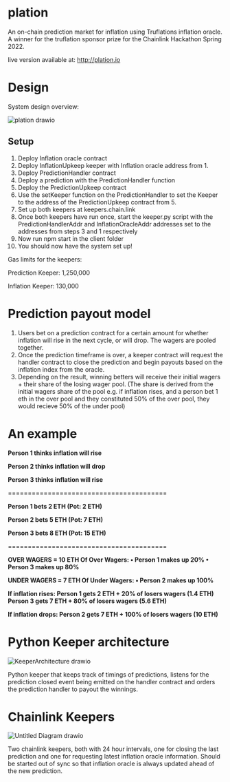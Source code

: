 # plation

An on-chain prediction market for inflation using Truflations inflation oracle. A winner for the truflation sponsor prize for the Chainlink Hackathon Spring 2022.

live version available at: http://plation.io

# Design
System design overview:

![plation drawio](https://user-images.githubusercontent.com/59070507/168420979-c52a03ea-cea3-48cb-b524-552924c4f152.png)

## Setup 

1. Deploy Inflation oracle contract
2. Deploy InflationUpkeep keeper with Inflation oracle address from 1.
3. Deploy PredictionHandler contract
4. Deploy a prediction with the PredictionHandler function
5. Deploy the PredictionUpkeep contract 
6. Use the setKeeper function on the PredictionHandler to set the Keeper to the address of the PredictionUpkeep contract from 5.
7. Set up both keepers at keepers.chain.link
8. Once both keepers have run once, start the keeper.py script with the PredictionHandlerAddr and InflationOracleAddr addresses set to the addresses from steps 3 and 1 respectively
9. Now run npm start in the client folder
10. You should now have the system set up!

Gas limits for the keepers:

Prediction Keeper: 1,250,000

Inflation Keeper: 130,000

# Prediction payout model
1. Users bet on a prediction contract for a certain amount for whether inflation will rise in the next cycle, or will drop. The wagers are pooled together.
2. Once the prediction timeframe is over, a keeper contract will request the handler contract to close the prediction and begin payouts based on the inflation index from the oracle.
3. Depending on the result, winning betters will receive their initial wagers + their share of the losing wager pool. (The share is derived from the initial wagers share of the pool e.g. if inflation rises, and a person bet 1 eth in the over pool and they constituted 50% of the over pool, they would recieve 50% of the under pool)

# An example
**Person 1 thinks inflation will rise**

**Person 2 thinks inflation will drop**

**Person 3 thinks inflation will rise**

========================================

**Person 1 bets 2 ETH (Pot: 2 ETH)**

**Person 2 bets 5 ETH (Pot: 7 ETH)**

**Person 3 bets 8 ETH (Pot: 15 ETH)**

========================================

**OVER WAGERS = 10 ETH
	Of Over Wagers:
    • Person 1 makes up 20%
    • Person 3 makes up 80%**

**UNDER WAGERS = 7 ETH
	Of Under Wagers:
    • Person 2 makes up 100%**

**If inflation rises: 
	Person 1 gets 2 ETH + 20% of losers wagers (1.4 ETH)
	Person 3 gets 7 ETH + 80% of losers wagers (5.6 ETH)**
  
**If inflation drops:
	Person 2 gets 7 ETH + 100% of losers wagers (10 ETH)**
	
# Python Keeper architecture

![KeeperArchitecture drawio](https://user-images.githubusercontent.com/59070507/168991482-969a284a-5db5-467e-a168-7a318d92b050.png)

Python keeper that keeps track of timings of predictions, listens for the prediction closed event being emitted on the handler contract and orders the prediction handler to payout the winnings. 

# Chainlink Keepers

![Untitled Diagram drawio](https://user-images.githubusercontent.com/59070507/170045009-53688008-eef2-4a72-863b-b50170acdee5.png)

Two chainlink keepers, both with 24 hour intervals, one for closing the last prediction and one for requesting latest inflation oracle information. Should be started out of sync so that inflation oracle is always updated ahead of the new prediction.

